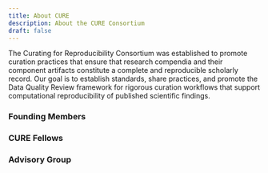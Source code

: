 ```yaml
---
title: About CURE
description: About the CURE Consortium
draft: false
---
```

The Curating for Reproducibility Consortium was established to promote curation practices that ensure that research compendia and their component artifacts constitute a complete and reproducible scholarly record. Our goal is to establish standards, share practices, and promote the Data Quality Review framework for rigorous curation workflows that support computational reproducibility of published scientific findings.

### Founding Members


### CURE Fellows


### Advisory Group
